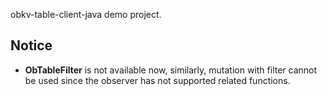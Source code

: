 obkv-table-client-java demo project.

## Notice
* **ObTableFilter** is not available now, similarly, mutation with filter cannot be used since the observer has not supported related functions.